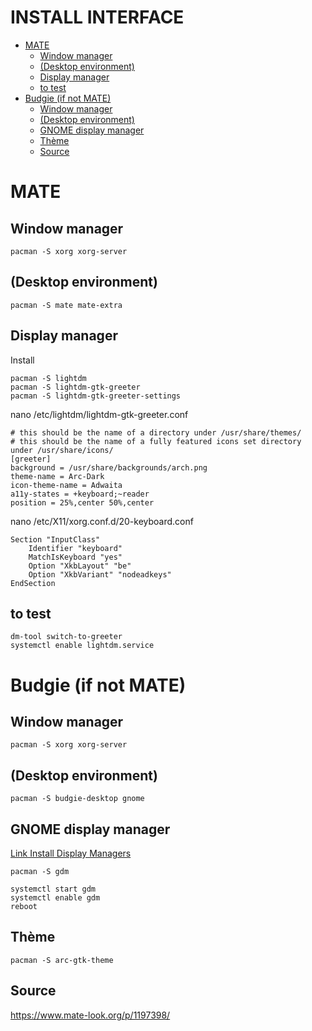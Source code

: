 # INSTALL INTERFACE 

- [MATE](#mate)
  - [Window manager](#window-manager)
  - [(Desktop environment)](#desktop-environment)
  - [Display manager](#display-manager)
  - [to test](#to-test)
- [Budgie (if not MATE)](#budgie-if-not-mate)
  - [Window manager](#window-manager-1)
  - [(Desktop environment)](#desktop-environment-1)
  - [GNOME display manager](#gnome-display-manager)
  - [Thème](#th%c3%a8me)
  - [Source](#source)


# MATE

## Window manager
    pacman -S xorg xorg-server
## (Desktop environment)
    pacman -S mate mate-extra
## Display manager
Install 

    pacman -S lightdm
    pacman -S lightdm-gtk-greeter
    pacman -S lightdm-gtk-greeter-settings

nano /etc/lightdm/lightdm-gtk-greeter.conf

    # this should be the name of a directory under /usr/share/themes/
    # this should be the name of a fully featured icons set directory under /usr/share/icons/
    [greeter]                                            
    background = /usr/share/backgrounds/arch.png        
    theme-name = Arc-Dark
    icon-theme-name = Adwaita
    a11y-states = +keyboard;~reader
    position = 25%,center 50%,center

nano /etc/X11/xorg.conf.d/20-keyboard.conf

    Section "InputClass"
        Identifier "keyboard"
        MatchIsKeyboard "yes"
        Option "XkbLayout" "be"
        Option "XkbVariant" "nodeadkeys"
    EndSection
## to test
    dm-tool switch-to-greeter
    systemctl enable lightdm.service

# Budgie (if not MATE)
## Window manager
    pacman -S xorg xorg-server
## (Desktop environment)
    pacman -S budgie-desktop gnome
## GNOME display manager 
[Link Install Display Managers](https://wiki.manjaro.org/index.php/Install_Display_Managers)

    pacman -S gdm

    systemctl start gdm
    systemctl enable gdm
    reboot


## Thème 

    pacman -S arc-gtk-theme

## Source

https://www.mate-look.org/p/1197398/
